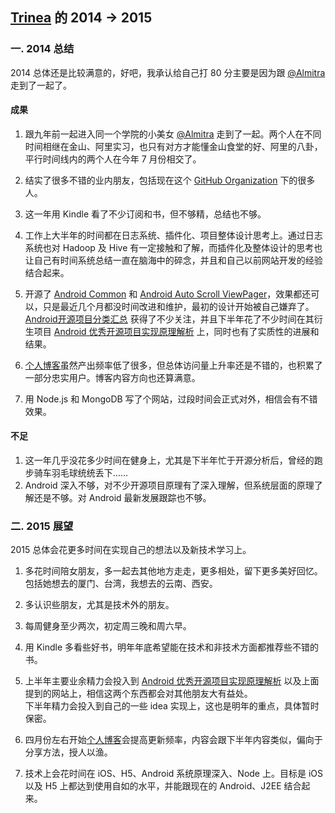 [Trinea](https://github.com/trinea) 的 2014 -> 2015
-------------
### 一. 2014 总结
2014 总体还是比较满意的，好吧，我承认给自己打 80 分主要是因为跟 [@Almitra](http://www.weibo.com/almitralin) 走到了一起了。  

#### 成果
1. 跟九年前一起进入同一个学院的小美女 [@Almitra](http://www.weibo.com/almitralin) 走到了一起。两个人在不同时间相继在金山、阿里实习，也只有对方才能懂金山食堂的好、阿里的八卦，平行时间线内的两个人在今年 7 月份相交了。  

2. 结实了很多不错的业内朋友，包括现在这个 [GitHub Organization](https://github.com/aosp-exchange-group) 下的很多人。  

3. 这一年用 Kindle 看了不少订阅和书，但不够精，总结也不够。  

4. 工作上大半年的时间都在日志系统、插件化、项目整体设计思考上。通过日志系统也对 Hadoop 及 Hive 有一定接触和了解，而插件化及整体设计的思考也让自己有时间系统总结一直在脑海中的碎念，并且和自己以前网站开发的经验结合起来。  

5. 开源了 [Android Common](https://github.com/Trinea/android-common) 和 [Android Auto Scroll ViewPager](https://github.com/Trinea/android-auto-scroll-view-pager)，效果都还可以，只是最近几个月都没时间改进和维护，最初的设计开始被自己嫌弃了。  
[Android开源项目分类汇总](https://github.com/Trinea/android-open-project) 获得了不少关注，并且下半年花了不少时间在其衍生项目 [Android 优秀开源项目实现原理解析](https://github.com/android-cn/android-open-project-analysis) 上，同时也有了实质性的进展和结果。  

6. [个人博客](http://www.trinea.cn/)虽然产出频率低了很多，但总体访问量上升率还是不错的，也积累了一部分忠实用户。博客内容方向也还算满意。

7. 用 Node.js 和 MongoDB 写了个网站，过段时间会正式对外，相信会有不错效果。

#### 不足
1. 这一年几乎没花多少时间在健身上，尤其是下半年忙于开源分析后，曾经的跑步骑车羽毛球统统丢下……  
2. Android 深入不够，对不少开源项目原理有了深入理解，但系统层面的原理了解还是不够。对 Android 最新发展跟踪也不够。  

### 二. 2015 展望
2015 总体会花更多时间在实现自己的想法以及新技术学习上。  

1. 多花时间陪女朋友，多一起去其他地方走走，更多相处，留下更多美好回忆。包括她想去的厦门、台湾，我想去的云南、西安。  

2. 多认识些朋友，尤其是技术外的朋友。  

3. 每周健身至少两次，初定周三晚和周六早。  

4. 用 Kindle 多看些好书，明年年底希望能在技术和非技术方面都推荐些不错的书。  

5. 上半年主要业余精力会投入到 [Android 优秀开源项目实现原理解析](https://github.com/android-cn/android-open-project-analysis) 以及上面提到的网站上，相信这两个东西都会对其他朋友大有益处。  
下半年精力会投入到自己的一些 idea 实现上，这也是明年的重点，具体暂时保密。  

6. 四月份左右开始[个人博客](http://www.trinea.cn/)会提高更新频率，内容会跟下半年内容类似，偏向于分享方法，授人以渔。  

7. 技术上会花时间在 iOS、H5、Android 系统原理深入、Node 上。目标是 iOS 以及 H5 上都达到使用自如的水平，并能跟现在的 Android、J2EE 结合起来。  
